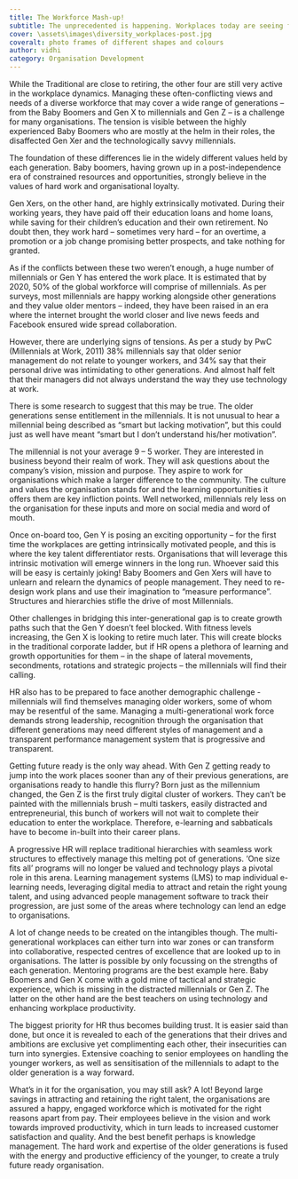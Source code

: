 ```yaml
---
title: The Workforce Mash-up!
subtitle: The unprecedented is happening. Workplaces today are seeing five generations together under one roof for the first time
cover: \assets\images\diversity_workplaces-post.jpg
coveralt: photo frames of different shapes and colours
author: vidhi
category: Organisation Development
---
```

While the Traditional are close to retiring, the other four are still very active in the workplace dynamics. Managing these often-conflicting views and needs of a diverse workforce that may cover a wide range of generations – from the Baby Boomers and Gen X to millennials and Gen Z – is a challenge for many organisations. The tension is visible between the highly experienced Baby Boomers who are mostly at the helm in their roles, the disaffected Gen Xer and the technologically savvy millennials.

The foundation of these differences lie in the widely different values held by each generation. Baby boomers, having grown up in a post-independence era of constrained resources and opportunities, strongly believe in the values of hard work and organisational loyalty.

Gen Xers, on the other hand, are highly extrinsically motivated. During their working years, they have paid off their education loans and home loans, while saving for their children’s education and their own retirement. No doubt then, they work hard – sometimes very hard – for an overtime, a promotion or a job change promising better prospects, and take nothing for granted.

As if the conflicts between these two weren’t enough, a huge number of millennials or Gen Y has entered the work place. It is estimated that by 2020, 50% of the global workforce will comprise of millennials. As per surveys, most millennials are happy working alongside other generations and they value older mentors – indeed, they have been raised in an era where the internet brought the world closer and live news feeds and Facebook ensured wide spread collaboration.

However, there are underlying signs of tensions. As per a study by PwC (Millennials at Work, 2011) 38% millennials say that older senior management do not relate to younger workers, and 34% say that their personal drive was intimidating to other generations. And almost half felt that their managers did not always understand the way they use technology at work.

There is some research to suggest that this may be true. The older generations sense entitlement in the millennials. It is not unusual to hear a millennial being described as “smart but lacking motivation”, but this could just as well have meant “smart but I don’t understand his/her motivation”.

The millennial is not your average 9 – 5 worker. They are interested in business beyond their realm of work. They will ask questions about the company’s vision, mission and purpose. They aspire to work for organisations which make a larger difference to the community. The culture and values the organisation stands for and the learning opportunities it offers them are key infliction points. Well networked, millennials rely less on the organisation for these inputs and more on social media and word of mouth.

Once on-board too, Gen Y is posing an exciting opportunity – for the first time the workplaces are getting intrinsically motivated people, and this is where the key talent differentiator rests. Organisations that will leverage this intrinsic motivation will emerge winners in the long run. Whoever said this will be easy is certainly joking! Baby Boomers and Gen Xers will have to unlearn and relearn the dynamics of people management. They need to re-design work plans and use their imagination to “measure performance”. Structures and hierarchies stifle the drive of most Millennials.

Other challenges in bridging this inter-generational gap is to create growth paths such that the Gen Y doesn’t feel blocked. With fitness levels increasing, the Gen X is looking to retire much later. This will create blocks in the traditional corporate ladder, but if HR opens a plethora of learning and growth opportunities for them – in the shape of lateral movements, secondments, rotations and strategic projects – the millennials will find their calling.

HR also has to be prepared to face another demographic challenge - millennials will find themselves managing older workers, some of whom may be resentful of the same. Managing a multi-generational work force demands strong leadership, recognition through the organisation that different generations may need different styles of management and a transparent performance management system that is progressive and transparent.

Getting future ready is the only way ahead. With Gen Z getting ready to jump into the work places sooner than any of their previous generations, are organisations ready to handle this flurry? Born just as the millennium changed, the Gen Z is the first truly digital cluster of workers. They can’t be painted with the millennials brush – multi taskers, easily distracted and entrepreneurial, this bunch of workers will not wait to complete their education to enter the workplace. Therefore, e-learning and sabbaticals have to become in-built into their career plans.  

A progressive HR will replace traditional hierarchies with seamless work structures to effectively manage this melting pot of generations. ‘One size fits all’ programs will no longer be valued and technology plays a pivotal role in this arena. Learning management systems (LMS) to map individual e-learning needs, leveraging digital media to attract and retain the right young talent, and using advanced people management software to track their progression, are just some of the areas where technology can lend an edge to organisations.

A lot of change needs to be created on the intangibles though. The multi-generational workplaces can either turn into war zones or can transform into collaborative, respected centres of excellence that are looked up to in organisations. The latter is possible by only focussing on the strengths of each generation. Mentoring programs are the best example here. Baby Boomers and Gen X come with a gold mine of tactical and strategic experience, which is missing in the distracted millennials or Gen Z. The latter on the other hand are the best teachers on using technology and enhancing workplace productivity.

The biggest priority for HR thus becomes building trust. It is easier said than done, but once it is revealed to each of the generations that their drives and ambitions are exclusive yet complimenting each other, their insecurities can turn into synergies. Extensive coaching to senior employees on handling the younger workers, as well as sensitisation of the millennials to adapt to the older generation is a way forward.

What’s in it for the organisation, you may still ask? A lot! Beyond large savings in attracting and retaining the right talent, the organisations are assured a happy, engaged workforce which is motivated for the right reasons apart from pay. Their employees believe in the vision and work towards improved productivity, which in turn leads to increased customer satisfaction and quality. And the best benefit perhaps is knowledge management. The hard work and expertise of the older generations is fused with the energy and productive efficiency of the younger, to create a truly future ready organisation.
